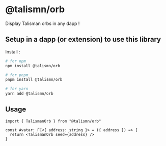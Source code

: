 # @talismn/orb

Display Talisman orbs in any dapp !

## Setup in a dapp (or extension) to use this library

Install :

```bash
# for npm
npm install @talismn/orb

# for pnpm
pnpm install @talismn/orb

# for yarn
yarn add @talismn/orb
```

## Usage

```tsx
import { TalismanOrb } from "@talismn/orb"

const Avatar: FC<{ address: string }> = ({ address }) => {
  return <TalismanOrb seed={address} />
}
```
